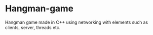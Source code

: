 # Hangman-game
Hangman game made in C++ using networking with elements such as clients, server, threads etc. 
